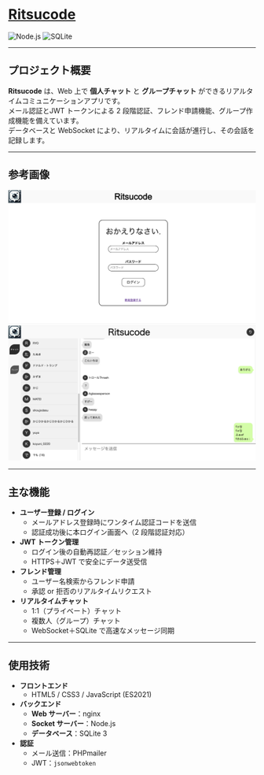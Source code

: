 # [Ritsucode](https://rickyhome.net/)


![Node.js](https://img.shields.io/badge/Node.js-v18-blue) ![SQLite](https://img.shields.io/badge/SQLite-3.38.5-lightgrey)

---

## プロジェクト概要

**Ritsucode** は、Web 上で **個人チャット** と **グループチャット** ができるリアルタイムコミュニケーションアプリです。  
メール認証とJWT トークンによる 2 段階認証、フレンド申請機能、グループ作成機能を備えています。  
データベースと WebSocket により、リアルタイムに会話が進行し、その会話を記録します。

---

## 参考画像

![ログイン画面](./docs/login.png)  
![チャット画面](./docs/chat.png)

---

## 主な機能

- **ユーザー登録 / ログイン**  
  - メールアドレス登録時にワンタイム認証コードを送信  
  - 認証成功後に本ログイン画面へ（2 段階認証対応）  
- **JWT トークン管理**  
  - ログイン後の自動再認証／セッション維持  
  - HTTPS＋JWT で安全にデータ送受信  
- **フレンド管理**  
  - ユーザー名検索からフレンド申請  
  - 承認 or 拒否のリアルタイムリクエスト  
- **リアルタイムチャット**  
  - 1:1（プライベート）チャット  
  - 複数人（グループ）チャット  
  - WebSocket＋SQLite で高速なメッセージ同期  
---

## 使用技術

- **フロントエンド**  
  - HTML5 / CSS3 / JavaScript (ES2021)  
- **バックエンド**  
  - **Web サーバー**：nginx  
  - **Socket サーバー**：Node.js
  - **データベース**：SQLite 3  
- **認証**  
  - メール送信：PHPmailer  
  - JWT：`jsonwebtoken`  

